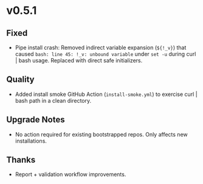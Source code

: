 # v0.5.1

## Fixed
- Pipe install crash: Removed indirect variable expansion (`${!_v}`) that caused `bash: line 45: !_v: unbound variable` under `set -u` during curl | bash usage. Replaced with direct safe initializers.

## Quality
- Added install smoke GitHub Action (`install-smoke.yml`) to exercise curl | bash path in a clean directory.

## Upgrade Notes
- No action required for existing bootstrapped repos. Only affects new installations.

## Thanks
- Report + validation workflow improvements.
